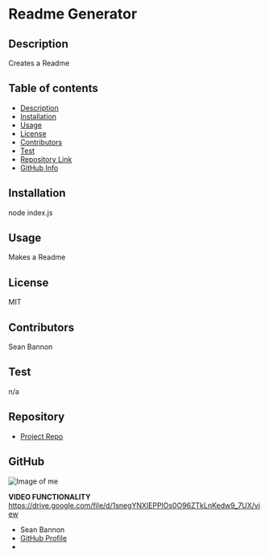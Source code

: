 
# **Readme Generator**

## Description 
Creates a Readme
## Table of contents
- [Description](#Description)
- [Installation](#Installation)
- [Usage](#Usage)
- [License](#License)
- [Contributors](#Contributors)
- [Test](#Test)
- [Repository Link](#Repository)
- [GitHub Info](#GitHub) 

## Installation
node index.js

## Usage
Makes a Readme

## License
MIT

## Contributors
Sean Bannon

## Test
n/a

## Repository
- [Project Repo](https://github.com/seannbannon/readmegenerator)

## GitHub
![Image of me](https://avatars.githubusercontent.com/u/74569408?v=4)


**VIDEO FUNCTIONALITY**
https://drive.google.com/file/d/1snegYNXlEPPlOs0O96ZTkLnKedw9_7UX/view

- Sean Bannon
- [GitHub Profile](https://github.com/seannbannon)
- <null>

